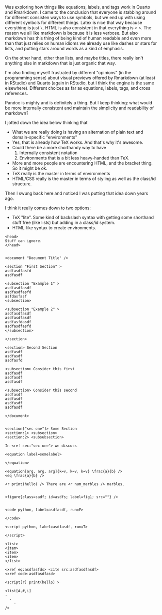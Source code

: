 Was exploring how things like equations, labels, and tags work in Quarto and Rmarkdown. I came to the conclusion that everyone is stabbing around for different 
consisten ways to use symbols, but we end up with using different symbols for different things. Latex is nice that way because everything is just `\`. HTML is
also consistent in that everything is `< >`. The reason we all like markdown is because it is less verbose. But also markdown has this thing of being kind of 
human readable and even more than that just relies on human idioms we already use like dashes or stars for lists, and putting stars around words as a kind of
emphasis.

On the other hand, other than lists, and maybe titles, there really isn't anything else in markdown that is just organic that way.

I'm also finding myself frustrated by different "opinions" (in the programming sense) about visual previews offered by Rmarkdown (at least in RStudio) and
Quarto (again in RStudio, but I think the engine is the same elsewhere). Different choices as far as equations, labels, tags, and cross references.

Pandoc is mighty and is definitely a thing. But I keep thinking: what would be more internally consistent and maintain the simplicity and readability of
markdown?

I jotted down the idea below thinking that

- What we are really doing is having an alternation of plain text and domain-specific "environments"
- Yes, that is already how TeX works. And that's why it's awesome.
- Could there be a more shorthandy way to have
  1. Internally consistent notation
  2. Environments
  that is a bit less heavy-handed than TeX.
- More and more people are encountering HTML, and the bracket thing. So it might be ok.
- TeX really is the master in terms of environments
- HTML/CSS really is the master in terms of styling as well as the class/id structure.

Then I swung back here and noticed I was putting that idea down years ago.

I think it really comes down to two options:
- TeX "lite". Some kind of backslash syntax with getting some shorthand stuff free (like lists)
  but adding in a class/id system.
- HTML-like syntax to create environments. 

```
<head>
Stuff can ignore.
</head>


<document "Document Title" />

<section "First Section" >
asdfasdfasfd
asdfasdf

<subsection "Example 1" >
asdfasdfasdf
asdfasdfasfd
asfdasfasf
<subsection>

<subsection "Example 2" >
asdfasdfasdf
asdfasdfasdf
asdfasfdasdf
asdfasdfasfd
</subsection>

</section>

<section> Second Section
asdfasdf
asdfasdf
asdfasfd

<subsection> Consider this first
asdfasdf
asdfasdf
asdfasdf

<subsection> Consider this second
asdfasdf
asdfasdf
asdfasdf
asdfasdf

</document>


<section["sec one"]> Some Section
<section:1> <subsection>
<section:2> <subsubsection>

In <ref sec:"sec one"> we discuss

<equation label=somelabel>

</equation>

<equation[arg, arg, arg]{k=v, k=v, k=v} \frac{a}{b} />
<eq \frac{a}{b} />

<r print(hello) /> There are <r num_marbles /> marbles.


<figure{class=sadf; id=asdfs; label=fig1; src=""} />


<code python, label=asdfasdf, run=F>

</code>

<script python, label=asdfasdf, run=T>

</script>

<list>
<item>
<item>
<item>
</list>

<xref eq:asdfasfds> <cite src:asdfasdfasdf>
<xref code:asdfasdfasd>

<script[r] print(hello) >

<list[A,#,i]
- 
  -
    -
/>

```
